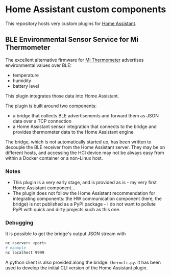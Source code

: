# Home Assistant custom components

This repository hosts very custom plugins for [Home Assistant](https://www.home-assistant.io/).

## BLE Environmental Sensor Service for Mi Thermometer

The excellent alternative firmware for [Mi Thermometer](https://github.com/atc1441/ATC_MiThermometer) advertises environmental values over BLE:
- temperature
- humidity
- battery level

This plugin integrates those data into Home Assistant.

The plugin is built around two components:
- a bridge that collects BLE advertisements and forward them as JSON data over a TCP connection
- a Home Assistant sensor integration that connects to the bridge and provides thermometer data to the Home Assistant engine

The bridge, which is not automatically started up, has been written to decouple the BLE receiver from the Home Assistant server. They may be on different hosts, and accessing the HCI device may not be always easy from within a Docker container or a non-Linux host.

### Notes

- This plugin is a very early stage, and is provided as is - my very first Home Assistant component... 
- The plugin does not follow the Home Assistant recommendation for integrating components: the HW communication component (here, the bridge) is not published as a PyPI package - I do not want to pollute PyPI with quick and dirty projects such as this one.

### Debugging

It is possible to get the bridge's output JSON stream with
```sh
nc <server> <port>
# example
nc localhost 9999
```

A python client is also provided along the bridge: `thermcli.py`.
It has been used to develop the initial CLI version of the Home Assistant plugin.

